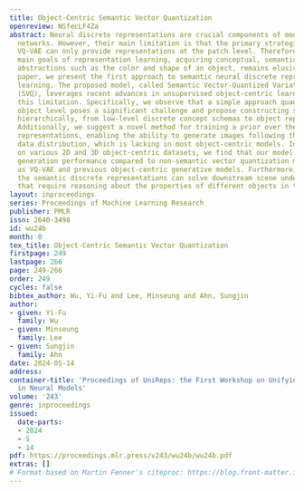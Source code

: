 ```yaml
---
title: Object-Centric Semantic Vector Quantization
openreview: NSfecLF4Za
abstract: Neural discrete representations are crucial components of modern neural
  networks. However, their main limitation is that the primary strategies such as
  VQ-VAE can only provide representations at the patch level. Therefore, one of the
  main goals of representation learning, acquiring conceptual, semantic, and compositional
  abstractions such as the color and shape of an object, remains elusive. In this
  paper, we present the first approach to semantic neural discrete representation
  learning. The proposed model, called Semantic Vector-Quantized Variational Autoencoder
  (SVQ), leverages recent advances in unsupervised object-centric learning to address
  this limitation. Specifically, we observe that a simple approach quantizing at the
  object level poses a significant challenge and propose constructing scene representations
  hierarchically, from low-level discrete concept schemas to object representations.
  Additionally, we suggest a novel method for training a prior over these semantic
  representations, enabling the ability to generate images following the underlying
  data distribution, which is lacking in most object-centric models. In experiments
  on various 2D and 3D object-centric datasets, we find that our model achieves superior
  generation performance compared to non-semantic vector quantization methods such
  as VQ-VAE and previous object-centric generative models. Furthermore, we find that
  the semantic discrete representations can solve downstream scene understanding tasks
  that require reasoning about the properties of different objects in the scene.
layout: inproceedings
series: Proceedings of Machine Learning Research
publisher: PMLR
issn: 2640-3498
id: wu24b
month: 0
tex_title: Object-Centric Semantic Vector Quantization
firstpage: 249
lastpage: 266
page: 249-266
order: 249
cycles: false
bibtex_author: Wu, Yi-Fu and Lee, Minseung and Ahn, Sungjin
author:
- given: Yi-Fu
  family: Wu
- given: Minseung
  family: Lee
- given: Sungjin
  family: Ahn
date: 2024-05-14
address:
container-title: 'Proceedings of UniReps: the First Workshop on Unifying Representations
  in Neural Models'
volume: '243'
genre: inproceedings
issued:
  date-parts:
  - 2024
  - 5
  - 14
pdf: https://proceedings.mlr.press/v243/wu24b/wu24b.pdf
extras: []
# Format based on Martin Fenner's citeproc: https://blog.front-matter.io/posts/citeproc-yaml-for-bibliographies/
---
```


